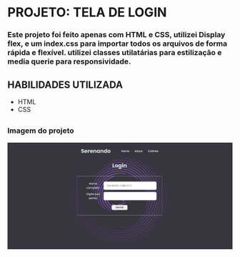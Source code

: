 # PROJETO: TELA DE LOGIN

### Este projeto foi feito apenas com **HTML e CSS**, utilizei **Display flex**, e um index.css para importar todos os arquivos de forma rápida e flexível. utilizei **classes utilatárias para estilização** e **media querie** para responsividade.

## HABILIDADES UTILIZADA

- HTML 
- CSS
##
### Imagem do projeto
![Print do projeto](./assets//imagem%20projeto.png)